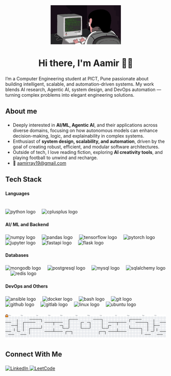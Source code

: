 <div align="center">
<img src="https://github.com/aamirray19/aamirray19/blob/main/assets/coding.gif" >  
</div>
<h1 align="center">Hi there, I'm Aamir 👋🏼</h1>

###

<p align="left">I’m a Computer Engineering student at PICT, Pune passionate about building intelligent, scalable, and automation-driven systems. My work blends AI research, Agentic AI, system design, and DevOps automation — turning complex problems into elegant engineering solutions.</p>

###

<h2 align="left">About me</h2>

###

<ul align="left">
  <li> Deeply interested in <b>AI/ML, Agentic AI</b>, and their applications across diverse domains, focusing on how autonomous models can enhance decision-making, logic, and explainability in complex systems.</li>
  <li> Enthusiast of <b>system design, scalability, and automation</b>, driven by the goal of creating robust, efficient, and modular software architectures.</li>
  <li> Outside of tech, I love reading fiction, exploring <b>AI creativity tools</b>, and playing football to unwind and recharge.</li>
  <li> 📧 <a href="mailto:aamirray19@gmail.com">aamirray19@gmail.com</a></li>
</ul>

###

<h2 align="left">Tech Stack</h2>

###

<h4 align="left">Languages</h4>

###

<br clear="both">

<div align="left">
  <img src="https://cdn.jsdelivr.net/gh/devicons/devicon/icons/python/python-original.svg" height="40" alt="python logo"  />
  <img width="12" />
  <img src="https://cdn.jsdelivr.net/gh/devicons/devicon/icons/cplusplus/cplusplus-original.svg" height="40" alt="cplusplus logo"  />
</div>

###

<h4 align="left">AI/ ML and Backend</h4>

###

<div align="left">
  <img src="https://cdn.jsdelivr.net/gh/devicons/devicon/icons/numpy/numpy-original.svg" height="40" alt="numpy logo"  />
  <img width="12" />
  <img src="https://cdn.jsdelivr.net/gh/devicons/devicon/icons/pandas/pandas-original.svg" height="40" alt="pandas logo"  />
  <img width="12" />
  <img src="https://cdn.jsdelivr.net/gh/devicons/devicon/icons/tensorflow/tensorflow-original.svg" height="40" alt="tensorflow logo"  />
  <img width="12" />
  <img src="https://cdn.jsdelivr.net/gh/devicons/devicon/icons/pytorch/pytorch-original.svg" height="40" alt="pytorch logo"  />
  <img width="12" />
  <img src="https://cdn.jsdelivr.net/gh/devicons/devicon/icons/jupyter/jupyter-original.svg" height="40" alt="jupyter logo"  />
  <img width="12" />
  <img src="https://cdn.jsdelivr.net/gh/devicons/devicon/icons/fastapi/fastapi-original.svg" height="40" alt="fastapi logo"  />
  <img width="12" />
  <img src="https://cdn.jsdelivr.net/gh/devicons/devicon/icons/flask/flask-original.svg" height="40" alt="flask logo"  />
</div>

###

<h4 align="left">Databases</h4>

###

<div align="left">
  <img src="https://cdn.jsdelivr.net/gh/devicons/devicon/icons/mongodb/mongodb-original.svg" height="40" alt="mongodb logo"  />
  <img width="12" />
  <img src="https://cdn.jsdelivr.net/gh/devicons/devicon/icons/postgresql/postgresql-original.svg" height="40" alt="postgresql logo"  />
  <img width="12" />
  <img src="https://cdn.jsdelivr.net/gh/devicons/devicon/icons/mysql/mysql-original.svg" height="40" alt="mysql logo"  />
  <img width="12" />
  <img src="https://cdn.jsdelivr.net/gh/devicons/devicon/icons/sqlalchemy/sqlalchemy-original.svg" height="40" alt="sqlalchemy logo"  />
  <img width="12" />
  <img src="https://cdn.jsdelivr.net/gh/devicons/devicon/icons/redis/redis-original.svg" height="40" alt="redis logo"  />
</div>

###

<h4 align="left">DevOps and Others</h4>

###

<div align="left">
  <img src="https://cdn.jsdelivr.net/gh/devicons/devicon/icons/ansible/ansible-original.svg" height="40" alt="ansible logo"  />
  <img width="12" />
  <img src="https://cdn.jsdelivr.net/gh/devicons/devicon/icons/docker/docker-original.svg" height="40" alt="docker logo"  />
  <img width="12" />
  <img src="https://cdn.jsdelivr.net/gh/devicons/devicon/icons/bash/bash-original.svg" height="40" alt="bash logo"  />
  <img width="12" />
  <img src="https://cdn.jsdelivr.net/gh/devicons/devicon/icons/git/git-original.svg" height="40" alt="git logo"  />
  <img width="12" />
  <img src="https://cdn.jsdelivr.net/gh/devicons/devicon/icons/github/github-original.svg" height="40" alt="github logo"  />
  <img width="12" />
  <img src="https://cdn.jsdelivr.net/gh/devicons/devicon/icons/gitlab/gitlab-original.svg" height="40" alt="gitlab logo"  />
  <img width="12" />
  <img src="https://cdn.jsdelivr.net/gh/devicons/devicon/icons/linux/linux-original.svg" height="40" alt="linux logo"  />
  <img width="12" />
  <img src="https://cdn.jsdelivr.net/gh/devicons/devicon/icons/ubuntu/ubuntu-plain.svg" height="40" alt="ubuntu logo"  />
</div>

###

<picture>
  <source media="(prefers-color-scheme: dark)" srcset="https://raw.githubusercontent.com/aamirray19/aamirray19/output/pacman-contribution-graph-dark.svg">
  <source media="(prefers-color-scheme: light)" srcset="https://raw.githubusercontent.com/aamirray19/aamirray19/output/pacman-contribution-graph.svg">
  <img alt="Pac-Man contribution graph" src="https://raw.githubusercontent.com/aamirray19/aamirray19/output/pacman-contribution-graph.svg">
</picture>

###

<h2 align="left">Connect With Me</h2>

###

<div align="left">
    <a href="https://www.linkedin.com/in/mohammadaamirrayyan06/">
        <img src="https://img.icons8.com/color/512/linkedin.png" width="50" height="50" alt="LinkedIn">
    </a>
    <a href="https://leetcode.com/u/aamirray/">
        <img src="https://upload.wikimedia.org/wikipedia/commons/1/19/LeetCode_logo_black.png" width="50" height="50" alt="LeetCode">
    </a>
</div>
